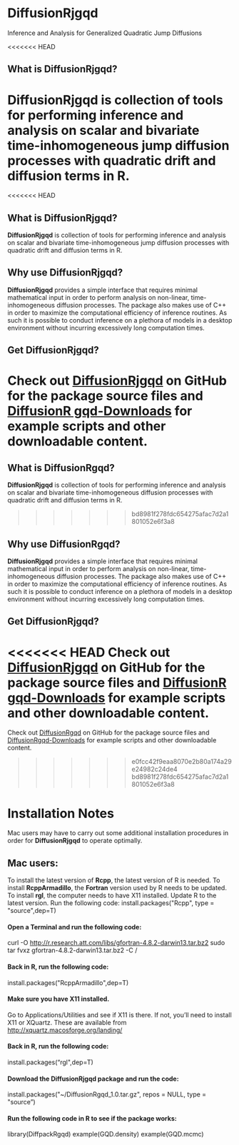 
# DiffusionRjgqd
Inference and Analysis for Generalized Quadratic Jump Diffusions

<<<<<<< HEAD
## What is DiffusionRjgqd?
__DiffusionRjgqd__ is collection of tools for performing inference and analysis on scalar and bivariate time-inhomogeneous jump diffusion processes with quadratic drift and diffusion terms in R. 
=======
<<<<<<< HEAD
## What is DiffusionRjgqd?
__DiffusionRjgqd__ is collection of tools for performing inference and analysis on scalar and bivariate time-inhomogeneous jump diffusion processes with quadratic drift and diffusion terms in R. 

## Why use DiffusionRjgqd?
__DiffusionRjgqd__ provides a simple interface that requires minimal mathematical input in order to perform analysis on non-linear, time-inhomogeneous diffusion processes. The package also makes use of C++ in order to maximize the computational efficiency of inference routines. As such it is possible to conduct inference on a plethora of models in a desktop environment without incurring excessively long computation times.

## Get DiffusionRjgqd?
Check out [DiffusionRjgqd](https://github.com/eta21/DiffusionRjgqd) on GitHub for the package source files and [DiffusionR gqd-Downloads](https://github.com/eta21/DiffusionRjgqd-Downloads) for example scripts and other downloadable content.
=======
## What is DiffusionRgqd?
__DiffusionRjgqd__ is collection of tools for performing inference and analysis on scalar and bivariate time-inhomogeneous diffusion processes with quadratic drift and diffusion terms in R.
>>>>>>> bd8981f278fdc654275afac7d2a1801052e6f3a8

## Why use DiffusionRgqd?
__DiffusionRjgqd__ provides a simple interface that requires minimal mathematical input in order to perform analysis on non-linear, time-inhomogeneous diffusion processes. The package also makes use of C++ in order to maximize the computational efficiency of inference routines. As such it is possible to conduct inference on a plethora of models in a desktop environment without incurring excessively long computation times.

## Get DiffusionRjgqd?
<<<<<<< HEAD
Check out [DiffusionRjgqd](https://github.com/eta21/DiffusionRjgqd) on GitHub for the package source files and [DiffusionR gqd-Downloads](https://github.com/eta21/DiffusionRjgqd-Downloads) for example scripts and other downloadable content.
=======
Check out [DiffusionRgqd](https://github.com/eta21/DiffusionRjgqd) on GitHub for the package source files and [DiffusionRgqd-Downloads](https://github.com/eta21/DiffusionRjgqd-Downloads) for example scripts and other downloadable content.
>>>>>>> e0fcc42f9eaa8070e2b80a174a29e24982c24de4
>>>>>>> bd8981f278fdc654275afac7d2a1801052e6f3a8


# Installation Notes
Mac users may have to carry out some additional installation procedures in order for __DiffusionRjgqd__ to operate optimally. 

## Mac users:
To install the latest version of __Rcpp__, the latest version of R is needed.
To install __RcppArmadillo__, the __Fortran__ version used by R needs to be updated.
To install __rgl__, the computer needs to have X11 installed.
Update R to the latest version.
Run the following code:
install.packages("Rcpp", type = "source",dep=T) 

#### Open a Terminal and run the following code:

curl -O http://r.research.att.com/libs/gfortran-4.8.2-darwin13.tar.bz2 
sudo tar fvxz gfortran-4.8.2-darwin13.tar.bz2 -C / 

#### Back in R, run the following code:
install.packages("RcppArmadillo",dep=T) 

#### Make sure you have X11 installed. 
Go to Applications/Utilities and see if X11 is there. If not, you’ll need to install X11 or XQuartz. These are available from http://xquartz.macosforge.org/landing/

#### Back in R, run the following code:
install.packages(“rgl",dep=T) 

#### Download the DiffusionRjgqd package and run the code:
install.packages("~/DiffusionRgqd_1.0.tar.gz", repos = NULL, type = "source”)

#### Run the following code in R to see if the package works:
library(DiffpackRgqd) 
example(GQD.density)
example(GQD.mcmc)

